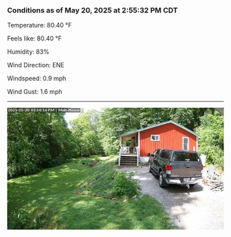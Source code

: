 ### Conditions as of May 20, 2025 at 2:55:32 PM CDT 

Temperature: 80.40 &deg;F

Feels like: 80.40 &deg;F

Humidity: 83%

Wind Direction: ENE

Windspeed: 0.9 mph

Wind Gust: 1.6 mph

---

<img src="./images/latest.jpeg"/>

